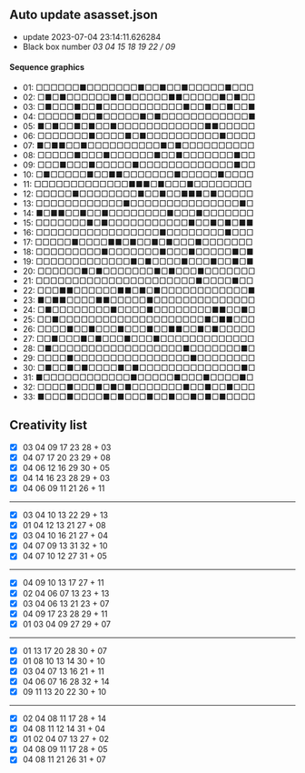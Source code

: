 ## Auto update asasset.json

* update 2023-07-04 23:14:11.626284
* Black box number _03 04 15 18 19 22 / 09_
#### Sequence graphics

* 01: □□□□□□■□□□□□□□■□□■□□■□□□□□■□□□
* 02: □■□■□□□□□□■□■□□□□□■■□□□□□■□■□□
* 03: □■□□□■□□■□□□□□□□□□□□■□□■□□■□□■
* 04: □□□□□■□□■□□□□□■□■□□□□□□□□□□□□■
* 05: ■□■□□■□■□□■□□□□□□□□□□□□■■□□□□□
* 06: □□□□□□□■□□□□■□■□□□□□□□□□□■□□□□
* 07: ■□■■□□■□□□□□□□□□□■□■□□□□□□□□□□
* 08: □□□□□■□□□■□□□□□□■□□■□□□□□□□■□□
* 09: □□□■□□□■□□□□□■□□□□□□□□□□□□□■□□
* 10: □■□□□□□■□□■■□□□□□□□■□□□□□■□□□□
* 11: □□□□□□□□□□□□□■■■□■□□□■□□□□□□□□
* 12: □□□□□■□□□□□□□□■□□■□□■■■□■□□□□□
* 13: □□□□□□□□□□□□■□□□□□□□□□□□□□□□■□
* 14: ■□■■□□■□□■□□□□□□□□■□□□■□□□□□□□
* 15: □□□□□□□■□■□□□□□□□□□□□■□□■□■□■■
* 16: □□□□□□□□□□□□□□□□□■□□□□□□□□■□□□
* 17: □□□□□■□□□□■■□■□□■□■□□□■□□□□□□□
* 18: □□□□□□□□□■□□□□□□□■□□□■□□□□□■□■
* 19: □□□□□□□□□□□□□■□■□□□□■□□□■□□■□■
* 20: □□□□□□■□■□□□□□□□■□■□□□■□□□□□□□
* 21: □□□□□□□□□□□□□□□□□□□□□□■□□□□■□□
* 22: □□□■■□□□□□□■■□■□■□□□□□□□□□□□□■
* 23: ■□■■□□□□■■□□□□□■□□□□□□□□□□□□□□
* 24: □■□□□□□□□□■□□□□■□□□□□□□□■■□□■□
* 25: □□■□□□□□□□□□□□□□□□□□□□□■□■■□□□
* 26: □□□□■□□■□□□■□□□■□□■■□□■□■□□□□□
* 27: □□■□□□■□■□□□■□□□■□□□□□□□□□□□□□
* 28: □■□□□□□□□□□□□□□□□□□□■□□□□□□□■□
* 29: □□□□■□□□□□□□□□□□□□□□□■□□□□□□□□
* 30: □■□□■□■□□□□■□■□□□□□□□□□□□□□□■□
* 31: ■□□□□□□□□□□□□■□□□□□■□□□■□□□□■□
* 32: □□□□■□□□■□■□■□□□□□□□■□□■□□■□□□
* 33: ■□□□■□□□□■□■□□□■□□■□□■□■□■□□□□
## Creativity list

- [x] 03 04 09 17 23 28 + 03
- [x] 04 07 17 20 23 29 + 08
- [x] 04 06 12 16 29 30 + 05
- [x] 04 14 16 23 28 29 + 03
- [x] 04 06 09 11 21 26 + 11
***
- [x] 03 04 10 13 22 29 + 13
- [x] 01 04 12 13 21 27 + 08
- [x] 03 04 10 16 21 27 + 04
- [x] 04 07 09 13 31 32 + 10
- [x] 04 07 10 12 27 31 + 05
***
- [x] 04 09 10 13 17 27 + 11
- [x] 02 04 06 07 13 23 + 13
- [x] 03 04 06 13 21 23 + 07
- [x] 04 09 17 23 28 29 + 11
- [x] 01 03 04 09 27 29 + 07
***
- [x] 01 13 17 20 28 30 + 07
- [x] 01 08 10 13 14 30 + 10
- [x] 03 04 07 13 16 21 + 11
- [x] 04 06 07 16 28 32 + 14
- [x] 09 11 13 20 22 30 + 10
***
- [x] 02 04 08 11 17 28 + 14
- [x] 04 08 11 12 14 31 + 04
- [x] 01 02 04 07 13 27 + 02
- [x] 04 08 09 11 17 28 + 05
- [x] 04 08 11 21 26 31 + 07
